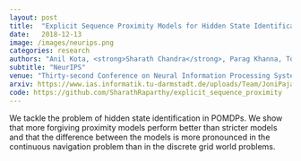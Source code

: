 ```yaml
---
layout: post
title:  "Explicit Sequence Proximity Models for Hidden State Identification"
date:   2018-12-13
image: /images/neurips.png
categories: research
authors: "Anil Kota, <strong>Sharath Chandra</strong>, Parag Khanna, Torbjorn Dahl"
subtitle: "NeurIPS"
venue: "Thirty-second Conference on Neural Information Processing Systems (NeurIPS), Workshop on Reinforcement Learning Under Partial Observability"
arxiv: https://www.ias.informatik.tu-darmstadt.de/uploads/Team/JoniPajarinen/RLPO2018_paper_20.pdf
code: https://github.com/SharathRaparthy/explicit_sequence_proximity
---
```

We tackle the problem of hidden state identification in POMDPs. We show that more forgiving proximity models perform better than stricter models and that the difference between the models is more pronounced in the continuous
navigation problem than in the discrete grid world problems.

